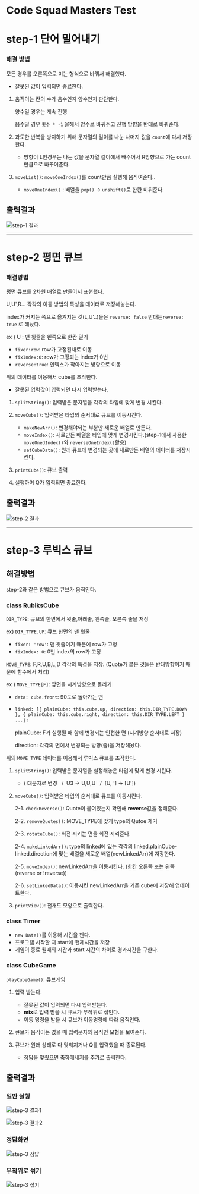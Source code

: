 # Code Squad Masters Test

# step-1 단어 밀어내기

### 해결 방법

모든 경우를 오른쪽으로 미는 형식으로 바꿔서 해결했다.

- 잘못된 값이 입력되면 종료한다.

1. 움직이는 칸의 수가 음수인지 양수인지 판단한다.

   양수일 경우는 계속 진행

   음수일 경우 `횟수 * -1` 을해서 양수로 바꿔주고 진행 방향을 반대로 바꿔준다.

2. 과도한 반복을 방지하기 위해 문자열의 길이를 나눈 나머지 값을 `count`에 다시 저장한다.

   - 방향이 L인경우는 나눈 값을 문자열 길이에서 빼주어서 R방향으로 가는 count만큼으로 바꾸어준다.

3. `moveList()`: `moveOneIndex()`를 count만큼 실행해 움직여준다..
   - `moveOneIndex()` : 배열을 `pop()` -> `unshift()`로 한칸 미뤄준다.

## 출력결과

![step-1 결과](https://user-images.githubusercontent.com/67357426/101730035-a0455500-3afc-11eb-981b-bfd1962c6b0d.png)

---

# step-2 평면 큐브

### 해결방법

평면 큐브를 2차원 배열로 만들어서 표현했다.

U,U',R... 각각의 이동 방법의 특성을 데이터로 저장해놓는다.

index가 커지는 쪽으로 옮겨지는 것(L,U'..)들은 `reverse: false` 반대는`reverse: true` 로 해놨다.

ex ) U : 맨 윗줄을 왼쪽으로 한칸 밀기

- `fixer:row`: row가 고정된채로 이동
- `fixIndex:0`: row가 고정되는 index가 0번
- `reverse:true`: 인덱스가 작아지는 방향으로 이동

위의 데이터를 이용해서 cube를 조작한다.

- 잘못된 입력값이 입력되면 다시 입력받는다.

1. `splitString()`: 입력받은 문자열을 각각의 타입에 맞게 변경 시킨다.
2. `moveCube()`: 입력받은 타입의 순서대로 큐브를 이동시킨다.

   - `makeNewArr()`: 변경해야되는 부분만 새로운 배열로 만든다.
   - `moveIndex()`: 새로만든 배열을 타입에 맞게 변경시킨다.(step-1에서 사용한 `moveOnedIndex()`와 `reverseOneIndex()`활용)
   - `setCubeData()`: 원래 큐브에 변경되는 곳에 새로만든 배열의 데이터를 저장시킨다.

3. `printCube()`: 큐브 출력
4. 실행하며 Q가 입력되면 종료한다.

## 출력결과

![step-2 결과](https://user-images.githubusercontent.com/67357426/101730210-f87c5700-3afc-11eb-9b5f-d0de0621428d.png)

---

# step-3 루빅스 큐브

## 해결방법

step-2와 같은 방법으로 큐브가 움직인다.

### class RubiksCube

`DIR_TYPE`: 큐브의 한면에서 윗줄,아래줄, 왼쪽줄, 오른쪽 줄을 저장

ex) `DIR_TYPE.UP`: 큐브 한면의 맨 윗줄

- `fixer: 'row'`: 맨 윗줄이기 때문에 row가 고정
- `fixIndex: 0`: 0번 index의 row가 고정

`MOVE_TYPE`: F,R,U,B,L,D 각각의 특성을 저장. (Quote가 붙은 것들은 반대방향이기 때문에 함수에서 처리)

ex ) `MOVE_TYPE[F]`: 앞면을 시계방향으로 돌리기

- `data: cube.front`: 90도로 돌아가는 면
- `linked: [{ plainCube: this.cube.up, direction: this.DIR_TYPE.DOWN }, { plainCube: this.cube.right, direction: this.DIR_TYPE.LEFT } ...]` :

  plainCube: F가 실행될 때 함께 변경되는 인접한 면 (시계방향 순서대로 저장)

  direction: 각각의 면에서 변경되는 방향(줄)을 저장해놨다.

위의 `MOVE_TYPE` 데이터를 이용해서 루빅스 큐브를 조작한다.

1. `splitString()`: 입력받은 문자열을 설정해놓은 타입에 맞게 변경 시킨다.
   - ( 대문자로 변경 &nbsp; /&nbsp; U3 -> U,U,U &nbsp; /&nbsp; [U, '] -> [U'])
2. `moveCube()`: 입력받은 타입의 순서대로 큐브를 이동시킨다.

   2-1. `checkReverse()`: Quote이 붙어있는지 확인해 **reverse**값을 정해준다.

   2-2. `removeQuotes()`: MOVE_TYPE에 맞게 type의 Qutoe 제거

   2-3. `rotateCube()`: 회전 시키는 면을 회전 시켜준다.

   2-4. `makeLinkedArr()`: type의 linked에 있는 각각의 linked.plainCube-linked.direction에 맞는 배열을 새로운 배열(newLinkedArr)에 저장한다.

   2-5. `moveIndex()`: newLinkedArr을 이동시킨다. (한칸 오른쪽 또는 왼쪽 (reverse or !reverse))

   2-6. `setLinkedData()`: 이동시킨 newLinkedArr을 기존 cube에 저장해 업데이트한다.

3. `printView()`: 전개도 모양으로 출력한다.

### class Timer

- `new Date()`를 이용해 시간을 잰다.
- 프로그램 시작할 때 start에 현재시간을 저장
- 게임이 종료 될때의 시간과 start 시간의 차이로 경과시간을 구한다.

### class CubeGame

`playCubeGame()`: 큐브게임

1. 입력 받는다.

   - 잘못된 값이 입력되면 다시 입력받는다.
   - **mix**로 입력 받을 시 큐브가 무작위로 섞인다.
   - 이동 명령을 받을 시 큐브가 이동명령에 따라 움직인다.

2. 큐브가 움직이는 였을 때 입력문자와 움직인 모형을 보여준다.
3. 큐브가 원래 상태로 다 맞춰지거나 Q를 입력했을 때 종료된다.

   - 정답을 맞췄으면 축하메세지를 추가로 출력한다.

## 출력결과

### **일반 실행**

![step-3 결과1](https://user-images.githubusercontent.com/67357426/101730341-31b4c700-3afd-11eb-9803-01aa3a10f89d.png)

![step-3 결과2](https://user-images.githubusercontent.com/67357426/101730384-42fdd380-3afd-11eb-9b13-1370edca2c2a.png)

### **정답화면**

![step-3 정답](https://user-images.githubusercontent.com/67357426/101730444-5d37b180-3afd-11eb-8067-b638c28f28d4.png)

### **무작위로 섞기**

![step-3 섞기](https://user-images.githubusercontent.com/67357426/101730478-6cb6fa80-3afd-11eb-8c62-9eb18e492ed6.png)
